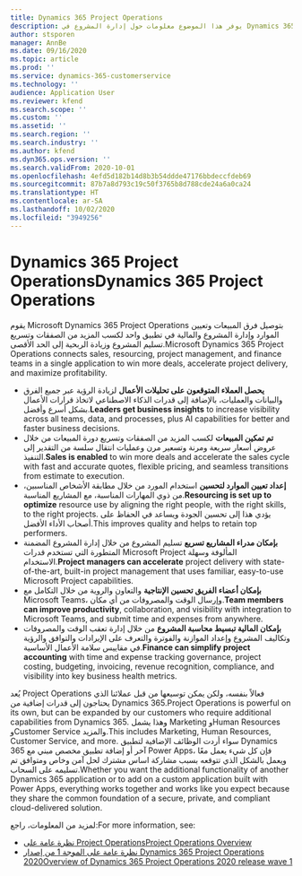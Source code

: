 ```yaml
---
title: Dynamics 365 Project Operations
description: يوفر هذا الموضوع معلومات حول إدارة المشروع في Dynamics 365 Project Operations.
author: stsporen
manager: AnnBe
ms.date: 09/16/2020
ms.topic: article
ms.prod: ''
ms.service: dynamics-365-customerservice
ms.technology: ''
audience: Application User
ms.reviewer: kfend
ms.search.scope: ''
ms.custom: ''
ms.assetid: ''
ms.search.region: ''
ms.search.industry: ''
ms.author: kfend
ms.dyn365.ops.version: ''
ms.search.validFrom: 2020-10-01
ms.openlocfilehash: 4efd5d182b14d8b3b54ddde47176bbdeccfdeb69
ms.sourcegitcommit: 87b7a8d793c19c50f3765b8d788cde24a6a0ca24
ms.translationtype: HT
ms.contentlocale: ar-SA
ms.lasthandoff: 10/02/2020
ms.locfileid: "3949256"
---
```

# <a name="dynamics-365-project-operations"></a><span data-ttu-id="0ccb1-103">Dynamics 365 Project Operations</span><span class="sxs-lookup"><span data-stu-id="0ccb1-103">Dynamics 365 Project Operations</span></span>

<span data-ttu-id="0ccb1-104">يقوم Microsoft Dynamics 365 Project Operations بتوصيل فرق المبيعات وتعيين الموارد وإدارة المشروع والمالية في تطبيق واحد لكسب المزيد من الصفقات وتسريع تسليم المشروع وزيادة الربحية إلى الحد الأقصى.</span><span class="sxs-lookup"><span data-stu-id="0ccb1-104">Microsoft Dynamics 365 Project Operations connects sales, resourcing, project management, and finance teams in a single application to win more deals, accelerate project delivery, and maximize profitability.</span></span>

-   <span data-ttu-id="0ccb1-105">**يحصل العملاء المتوقعون على تحليلات الأعمال** لزيادة الرؤية عبر جميع الفرق والبيانات والعمليات، بالإضافة إلى قدرات الذكاء الاصطناعي لاتخاذ قرارات الأعمال بشكل أسرع وأفضل.</span><span class="sxs-lookup"><span data-stu-id="0ccb1-105">**Leaders get business insights** to increase visibility across all teams, data, and processes, plus AI capabilities for better and faster business decisions.</span></span>
-   <span data-ttu-id="0ccb1-106">**تم تمكين المبيعات** لكسب المزيد من الصفقات وتسريع دورة المبيعات من خلال عروض أسعار سريعة ومرنة وتسعير مرن وعمليات انتقال سلسة من التقدير إلى التنفيذ.</span><span class="sxs-lookup"><span data-stu-id="0ccb1-106">**Sales is enabled** to win more deals and accelerate the sales cycle with fast and accurate quotes, flexible pricing, and seamless transitions from estimate to execution.</span></span>
-   <span data-ttu-id="0ccb1-107">**إعداد تعيين الموارد لتحسين** استخدام المورد من خلال مطابقة الأشخاص المناسبين، من ذوي المهارات المناسبة، مع المشاريع المناسبة.</span><span class="sxs-lookup"><span data-stu-id="0ccb1-107">**Resourcing is set up to optimize** resource use by aligning the right people, with the right skills, to the right projects.</span></span> <span data-ttu-id="0ccb1-108">يؤدي هذا إلى تحسين الجودة ويساعد في الحفاظ على أصحاب الأداء الأفضل.</span><span class="sxs-lookup"><span data-stu-id="0ccb1-108">This improves quality and helps to retain top performers.</span></span>
-   <span data-ttu-id="0ccb1-109">**بإمكان مدراء المشاريع تسريع** تسليم المشروع من خلال إدارة المشروع المضمنة المتطورة التي تستخدم قدرات Microsoft Project المألوفة وسهلة الاستخدام.</span><span class="sxs-lookup"><span data-stu-id="0ccb1-109">**Project managers can accelerate** project delivery with state-of-the-art, built-in project management that uses familiar, easy-to-use Microsoft Project capabilities.</span></span>
-   <span data-ttu-id="0ccb1-110">**بإمكان أعضاء الفريق تحسين الإنتاجية** والتعاون والروية من خلال التكامل مع Microsoft Teams، وإرسال الوقت والمصروفات من أي مكان.</span><span class="sxs-lookup"><span data-stu-id="0ccb1-110">**Team members can improve productivity**, collaboration, and visibility with integration to Microsoft Teams, and submit time and expenses from anywhere.</span></span>
-   <span data-ttu-id="0ccb1-111">**بإمكان المالية تبسيط محاسبة المشروع** من خلال إدارة تعقب الوقت والمصروفات وتكاليف المشروع وإعداد الموازنة والفوترة والتعرف على الإيرادات والتوافق والرؤية في مقاييس سلامة الأعمال الأساسية.</span><span class="sxs-lookup"><span data-stu-id="0ccb1-111">**Finance can simplify project accounting** with time and expense tracking governance, project costing, budgeting, invoicing, revenue recognition, compliance, and visibility into key business health metrics.</span></span>

<span data-ttu-id="0ccb1-112">يُعد Project Operations فعالاً بنفسه، ولكن يمكن توسيعها من قبل عملائنا الذي يحتاجون إلى قدرات إضافية من Dynamics 365.</span><span class="sxs-lookup"><span data-stu-id="0ccb1-112">Project Operations is powerful on its own, but can be expanded by our customers who require additional capabilities from Dynamics 365.</span></span> <span data-ttu-id="0ccb1-113">وهذا يشمل Marketing وHuman Resources وCustomer Service والمزيد.</span><span class="sxs-lookup"><span data-stu-id="0ccb1-113">This includes Marketing, Human Resources, Customer Service, and more.</span></span> <span data-ttu-id="0ccb1-114">سواء أردت الوظائف الإضافية لتطبيق Dynamics 365 آخر أو إضافة تطبيق مخصص مبني مع Power Apps، فإن كل شيء يعمل معًا ويعمل بالشكل الذي تتوقعه بسبب مشاركة اساس مشترك لحل آمن وخاص ومتوافق تم تسليمه على السحاب.</span><span class="sxs-lookup"><span data-stu-id="0ccb1-114">Whether you want the additional functionality of another Dynamics 365 application or to add on a custom application built with Power Apps, everything works together and works like you expect because they share the common foundation of a secure, private, and compliant cloud-delivered solution.</span></span>

<span data-ttu-id="0ccb1-115">لمزيد من المعلومات، راجع:</span><span class="sxs-lookup"><span data-stu-id="0ccb1-115">For more information, see:</span></span>

- [<span data-ttu-id="0ccb1-116">نظرة عامة على Project Operations</span><span class="sxs-lookup"><span data-stu-id="0ccb1-116">Project Operations Overview</span></span>](https://dynamics.microsoft.com/en-us/project-operations/overview/)
- [<span data-ttu-id="0ccb1-117">نظرة عامة على الموجة 1 من إصدار Dynamics 365 Project Operations 2020</span><span class="sxs-lookup"><span data-stu-id="0ccb1-117">Overview of Dynamics 365 Project Operations 2020 release wave 1</span></span>](https://docs.microsoft.com/dynamics365-release-plan/2020wave1/dynamics365-project-operations/)

